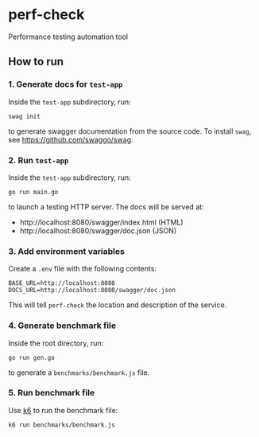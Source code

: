 # perf-check
Performance testing automation tool


## How to run

### 1. Generate docs for `test-app`

Inside the `test-app` subdirectory, run:

    swag init

to generate swagger documentation from the source code. To install `swag`, see https://github.com/swaggo/swag.

### 2. Run `test-app`

Inside the `test-app` subdirectory, run:

    go run main.go

to launch a testing HTTP server. The docs will be served at:

- http://localhost:8080/swagger/index.html (HTML)
- http://localhost:8080/swagger/doc.json (JSON)

### 3. Add environment variables

Create a `.env` file with the following contents:

    BASE_URL=http://localhost:8080
    DOCS_URL=http://localhost:8080/swagger/doc.json

This will tell `perf-check` the location and description of the service.

### 4. Generate benchmark file

Inside the root directory, run:

    go run gen.go

to generate a `benchmarks/benchmark.js` file.

### 5. Run benchmark file

Use [k6](https://k6.io/) to run the benchmark file:

    k6 run benchmarks/benchmark.js
